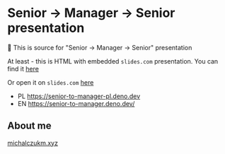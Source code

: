 # Senior -> Manager -> Senior presentation

👋 This is source for "Senior -> Manager -> Senior" presentation

At least - this is HTML with embedded `slides.com` presentation. You can find it [here](https://slides.com/michalczukm/senior-to-manager-to-senior)

Or open it on `slides.com` [here](https://slides.com/michalczukm/senior-to-manager-to-senior)

- PL https://senior-to-manager-pl.deno.dev
- EN https://senior-to-manager.deno.dev/


## About me

[michalczukm.xyz](https://michalczukm.xyz)
